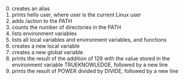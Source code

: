 0. creates an alias
1. prints hello user, where user is the current Linux user
2. adds /action to the PATH
3. counts the number of directories in the PATH
4. lists environment variables
5. lists all local variables and environment variables, and functions
6. creates a new local variable
7. creates a new global variable
8. prints the result of the addition of 128 with the value stored in the environment variable TRUEKNOWLEDGE, followed by a new line
9. prints the result of POWER divided by DIVIDE, followed by a new line
